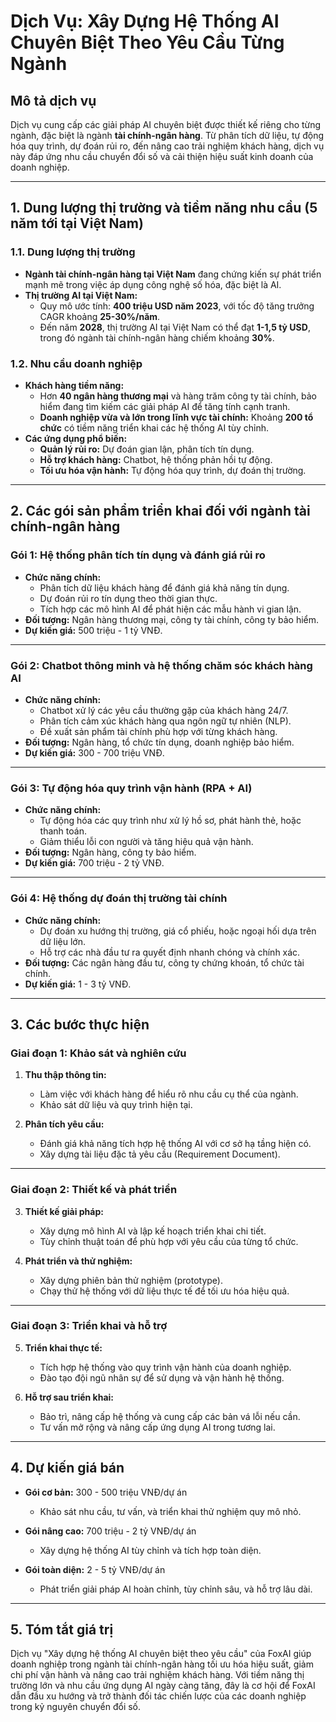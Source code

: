 # Dịch Vụ: Xây Dựng Hệ Thống AI Chuyên Biệt Theo Yêu Cầu Từng Ngành

## Mô tả dịch vụ
Dịch vụ cung cấp các giải pháp AI chuyên biệt được thiết kế riêng cho từng ngành, đặc biệt là ngành **tài chính-ngân hàng**. Từ phân tích dữ liệu, tự động hóa quy trình, dự đoán rủi ro, đến nâng cao trải nghiệm khách hàng, dịch vụ này đáp ứng nhu cầu chuyển đổi số và cải thiện hiệu suất kinh doanh của doanh nghiệp.

---

## 1. Dung lượng thị trường và tiềm năng nhu cầu (5 năm tới tại Việt Nam)

### 1.1. Dung lượng thị trường
- **Ngành tài chính-ngân hàng tại Việt Nam** đang chứng kiến sự phát triển mạnh mẽ trong việc áp dụng công nghệ số hóa, đặc biệt là AI.
- **Thị trường AI tại Việt Nam:**
  - Quy mô ước tính: **400 triệu USD năm 2023**, với tốc độ tăng trưởng CAGR khoảng **25-30%/năm**.
  - Đến năm **2028**, thị trường AI tại Việt Nam có thể đạt **1-1,5 tỷ USD**, trong đó ngành tài chính-ngân hàng chiếm khoảng **30%**.

### 1.2. Nhu cầu doanh nghiệp
- **Khách hàng tiềm năng:**
  - Hơn **40 ngân hàng thương mại** và hàng trăm công ty tài chính, bảo hiểm đang tìm kiếm các giải pháp AI để tăng tính cạnh tranh.
  - **Doanh nghiệp vừa và lớn trong lĩnh vực tài chính:** Khoảng **200 tổ chức** có tiềm năng triển khai các hệ thống AI tùy chỉnh.
- **Các ứng dụng phổ biến:**
  - **Quản lý rủi ro:** Dự đoán gian lận, phân tích tín dụng.
  - **Hỗ trợ khách hàng:** Chatbot, hệ thống phản hồi tự động.
  - **Tối ưu hóa vận hành:** Tự động hóa quy trình, dự đoán thị trường.

---

## 2. Các gói sản phẩm triển khai đối với ngành tài chính-ngân hàng

### Gói 1: Hệ thống phân tích tín dụng và đánh giá rủi ro
- **Chức năng chính:**
  - Phân tích dữ liệu khách hàng để đánh giá khả năng tín dụng.
  - Dự đoán rủi ro tín dụng theo thời gian thực.
  - Tích hợp các mô hình AI để phát hiện các mẫu hành vi gian lận.
- **Đối tượng:** Ngân hàng thương mại, công ty tài chính, công ty bảo hiểm.
- **Dự kiến giá:** 500 triệu - 1 tỷ VNĐ.

---

### Gói 2: Chatbot thông minh và hệ thống chăm sóc khách hàng AI
- **Chức năng chính:**
  - Chatbot xử lý các yêu cầu thường gặp của khách hàng 24/7.
  - Phân tích cảm xúc khách hàng qua ngôn ngữ tự nhiên (NLP).
  - Đề xuất sản phẩm tài chính phù hợp với từng khách hàng.
- **Đối tượng:** Ngân hàng, tổ chức tín dụng, doanh nghiệp bảo hiểm.
- **Dự kiến giá:** 300 - 700 triệu VNĐ.

---

### Gói 3: Tự động hóa quy trình vận hành (RPA + AI)
- **Chức năng chính:**
  - Tự động hóa các quy trình như xử lý hồ sơ, phát hành thẻ, hoặc thanh toán.
  - Giảm thiểu lỗi con người và tăng hiệu quả vận hành.
- **Đối tượng:** Ngân hàng, công ty bảo hiểm.
- **Dự kiến giá:** 700 triệu - 2 tỷ VNĐ.

---

### Gói 4: Hệ thống dự đoán thị trường tài chính
- **Chức năng chính:**
  - Dự đoán xu hướng thị trường, giá cổ phiếu, hoặc ngoại hối dựa trên dữ liệu lớn.
  - Hỗ trợ các nhà đầu tư ra quyết định nhanh chóng và chính xác.
- **Đối tượng:** Các ngân hàng đầu tư, công ty chứng khoán, tổ chức tài chính.
- **Dự kiến giá:** 1 - 3 tỷ VNĐ.

---

## 3. Các bước thực hiện

### Giai đoạn 1: Khảo sát và nghiên cứu
1. **Thu thập thông tin:**
   - Làm việc với khách hàng để hiểu rõ nhu cầu cụ thể của ngành.
   - Khảo sát dữ liệu và quy trình hiện tại.

2. **Phân tích yêu cầu:**
   - Đánh giá khả năng tích hợp hệ thống AI với cơ sở hạ tầng hiện có.
   - Xây dựng tài liệu đặc tả yêu cầu (Requirement Document).

---

### Giai đoạn 2: Thiết kế và phát triển
3. **Thiết kế giải pháp:**
   - Xây dựng mô hình AI và lập kế hoạch triển khai chi tiết.
   - Tùy chỉnh thuật toán để phù hợp với yêu cầu của từng tổ chức.

4. **Phát triển và thử nghiệm:**
   - Xây dựng phiên bản thử nghiệm (prototype).
   - Chạy thử hệ thống với dữ liệu thực tế để tối ưu hóa hiệu quả.

---

### Giai đoạn 3: Triển khai và hỗ trợ
5. **Triển khai thực tế:**
   - Tích hợp hệ thống vào quy trình vận hành của doanh nghiệp.
   - Đào tạo đội ngũ nhân sự để sử dụng và vận hành hệ thống.

6. **Hỗ trợ sau triển khai:**
   - Bảo trì, nâng cấp hệ thống và cung cấp các bản vá lỗi nếu cần.
   - Tư vấn mở rộng và nâng cấp ứng dụng AI trong tương lai.

---

## 4. Dự kiến giá bán
- **Gói cơ bản:** 300 - 500 triệu VNĐ/dự án
  - Khảo sát nhu cầu, tư vấn, và triển khai thử nghiệm quy mô nhỏ.

- **Gói nâng cao:** 700 triệu - 2 tỷ VNĐ/dự án
  - Xây dựng hệ thống AI tùy chỉnh và tích hợp toàn diện.

- **Gói toàn diện:** 2 - 5 tỷ VNĐ/dự án
  - Phát triển giải pháp AI hoàn chỉnh, tùy chỉnh sâu, và hỗ trợ lâu dài.

---

## 5. Tóm tắt giá trị
Dịch vụ "Xây dựng hệ thống AI chuyên biệt theo yêu cầu" của FoxAI giúp doanh nghiệp trong ngành tài chính-ngân hàng tối ưu hóa hiệu suất, giảm chi phí vận hành và nâng cao trải nghiệm khách hàng. Với tiềm năng thị trường lớn và nhu cầu ứng dụng AI ngày càng tăng, đây là cơ hội để FoxAI dẫn đầu xu hướng và trở thành đối tác chiến lược của các doanh nghiệp trong kỷ nguyên chuyển đổi số.

